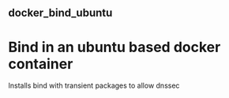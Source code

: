 ## docker_bind_ubuntu

# Bind in an ubuntu based docker container

Installs bind with transient packages to allow dnssec

